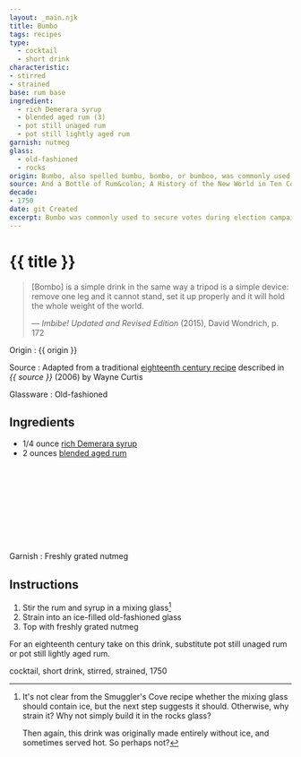 ```yaml
---
layout: _main.njk
title: Bumbo
tags: recipes
type:
  - cocktail
  - short drink
characteristic:
- stirred
- strained
base: rum base
ingredient:
  - rich Demerara syrup
  - blended aged rum (3)
  - pot still unaged rum
  - pot still lightly aged rum
garnish: nutmeg
glass:
  - old-fashioned
  - rocks
origin: Bumbo, also spelled bumbu, bombo, or bumboo, was commonly used to secure votes during election campaigns in colonial British America, a technique known as <q>swilling the planters with bumbu.</q> George Washington used 160 gallons of rum to treat 391 voters to bumbu during his campaign for the Virginia House of Burgesses in July 1758.
source: And a Bottle of Rum&colon; A History of the New World in Ten Cocktails
decade:
- 1750
date: git Created
excerpt: Bumbo was commonly used to secure votes during election campaigns in colonial British America. George Washington used 160 gallons of rum to treat 391 voters to bumbo during his Virginia House campaign.
---
```

<!-- markdownlint-disable MD025 -->
# {{ title }}
<!-- markdownlint-enable MD025 -->

> &lsqb;Bombo&rsqb; is a simple drink in the same way a tripod is a simple device: remove one leg and it cannot stand, set it up properly and it will hold the whole weight of the world.
>
> — <cite>Imbibe! Updated and Revised Edition</cite> (2015), David Wondrich, p. 172

Origin
  : {{ origin }}

Source
  : Adapted from a traditional <a href="https://www.amazon.com/Bottle-Rum-Revised-Updated-Cocktails/dp/0525575022" target="_blank" rel="external noopener">eighteenth century recipe</a> described in <cite><span data-pagefind-filter="Source">{{ source }}</span></cite> (2006) by Wayne Curtis

Glassware
  : <span data-pagefind-filter="Glassware">Old-fashioned</span>

## Ingredients

* 1/4 ounce [rich Demerara syrup](/mixes/2-1-simple-syrup)
* 2 ounces [blended aged rum](/rums/05-rum-blended-aged/)<icon-l space="1em" class="bigger" label="(3)"><span class="with-icon"><svg class="icon"><use href="/assets/images/icons/circle-3.svg#circle-3"></use></svg></span></icon-l>

Garnish
  : Freshly grated nutmeg

## Instructions

1. Stir the rum and syrup in a mixing glass[^2]
2. Strain into an ice-filled old-fashioned glass
3. Top with freshly grated nutmeg

[^2]: It's not clear from the Smuggler's Cove recipe whether the mixing glass should contain ice, but the next step suggests it should. Otherwise, why strain it? Why not simply build it in the rocks glass?

    Then again, this drink was originally made entirely without ice, and sometimes served hot. So perhaps not?

<tiki-callout type="tip">

  For an eighteenth century take on this drink, substitute pot still unaged rum or pot still lightly aged rum.

</tiki-callout>

<div
  class="sr-only"
  data-cat[0]="Drink"
  data-type[0]="Cocktail"
  data-type[1]="Short drink"
  data-char[0]="Stirred"
  data-char[1]="Strained"
  data-base[0]="Rum/Cane spirits"
  data-ingredient[0]="Rich Demerara syrup"
  data-ingredient[1]="Blended aged rum [3]"
  data-ingredient[2]="Pot still unaged rum"
  data-ingredient[3]="Pot still lightly aged rum [1]"
  data-pantry[0]="Nutmeg, grated"
  data-syrup[0]="Rich Demerara syrup"
  data-liquor[0]="Blended aged rum [3]"
  data-liquor[1]="Pot still unaged rum"
  data-liquor[2]="Pot still lightly aged rum [1]"
  data-origin[0]="America, colonial British"
  data-origin[1]="Traditional"
  data-glass[0]="Rocks"
  data-garnish[0]="Nutmeg, grated"
  data-decade[0]="1750"
  data-pagefind-filter="
    Category[data-cat[0]],
    Type[data-type[0]],
    Type[data-type[1]],
    Characteristic[data-char[0]],
    Characteristic[data-char[1]],
    Base[data-base[0]],
    Ingredient[data-ingredient[0]],
    Ingredient[data-ingredient[1]],
    Ingredient[data-ingredient[2]],
    Ingredient[data-ingredient[3]],
    Pantry[data-pantry[0]],
    Syrup[data-syrup[0]],
    Liquor[data-liquor[0]],
    Liquor[data-liquor[1]],
    Liquor[data-liquor[2]],
    Origin[data-origin[0]],
    Origin[data-origin[1]],
    Glassware[data-glass[0]],
    Garnish[data-garnish[0]],
    Decade[data-decade[0]]
  "
>
</div>

<div class="keywords" aria-hidden>cocktail, short drink, stirred, strained, 1750</div>
